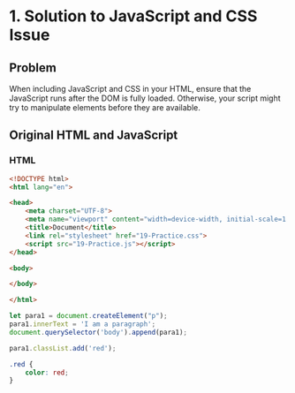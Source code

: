 

# 1. Solution to JavaScript and CSS Issue

## Problem

When including JavaScript and CSS in your HTML, ensure that the JavaScript runs after the DOM is fully loaded. Otherwise, your script might try to manipulate elements before they are available.

## Original HTML and JavaScript

### HTML

```html
<!DOCTYPE html>
<html lang="en">

<head>
    <meta charset="UTF-8">
    <meta name="viewport" content="width=device-width, initial-scale=1.0">
    <title>Document</title>
    <link rel="stylesheet" href="19-Practice.css">
    <script src="19-Practice.js"></script>
</head>

<body>

</body>

</html>
```

```javascript
let para1 = document.createElement("p");
para1.innerText = 'I am a paragraph';
document.querySelector('body').append(para1);

para1.classList.add('red');
```

```css
.red {
    color: red;
}
```